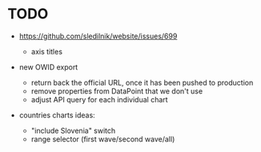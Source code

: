 # TODO

- https://github.com/sledilnik/website/issues/699
    - axis titles
        

- new OWID export
    - return back the official URL, once it has been pushed to production
    - remove properties from DataPoint that we don't use
    - adjust API query for each individual chart

- countries charts ideas:
    - "include Slovenia" switch
    - range selector (first wave/second wave/all)